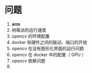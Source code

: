 # 问题

1. **arm**
2. 树莓派的运行速度
3. opencv 的环境配置
4. docker 和硬件之间的联动、端口的开放
5. opencv 在没有图形化界面的运行问题
6. opencv 在 docker 中的配置（ GPU ）
7. opencv 依赖问题
8. 

